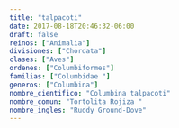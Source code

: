 ```yaml
---
title: "talpacoti"
date: 2017-08-18T20:46:32-06:00
draft: false
reinos: ["Animalia"]
divisiones: ["Chordata"]
clases: ["Aves"]
ordenes: ["Columbiformes"]
familias: ["Columbidae "]
generos: ["Columbina"]
nombre_cientifico: "Columbina talpacoti"
nombre_comun: "Tortolita Rojiza "
nombre_ingles: "Ruddy Ground-Dove"
---
```

